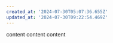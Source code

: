 ```yaml
---
created_at: '2024-07-30T05:07:36.655Z'
updated_at: '2024-07-30T09:22:54.469Z'
---
```


content
content
content
